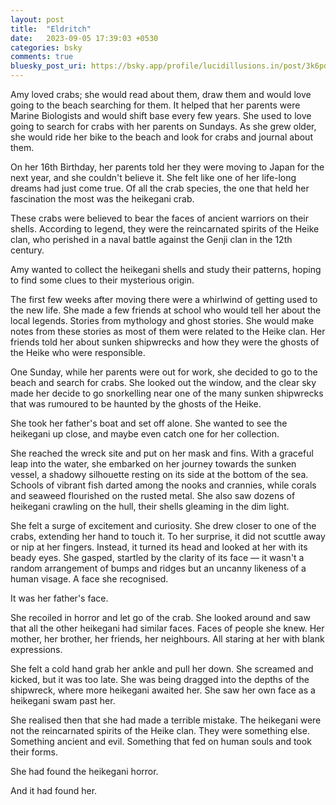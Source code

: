 ```yaml
---
layout: post
title:  "Eldritch"
date:   2023-09-05 17:39:03 +0530
categories: bsky
comments: true
bluesky_post_uri: https://bsky.app/profile/lucidillusions.in/post/3k6pdyxeyyt2e
---
```

Amy loved crabs; she would read about them, draw them and would love going to the beach searching for them. It helped that her parents were Marine Biologists and would shift base every few years. She used to love going to search for crabs with her parents on Sundays. As she grew older, she would ride her bike to the beach and look for crabs and journal about them.

On her 16th Birthday, her parents told her they were moving to Japan for the next year, and she couldn't believe it. She felt like one of her life-long dreams had just come true. Of all the crab species, the one that held her fascination the most was the heikegani crab.

These crabs were believed to bear the faces of ancient warriors on their shells. According to legend, they were the reincarnated spirits of the Heike clan, who perished in a naval battle against the Genji clan in the 12th century.

Amy wanted to collect the heikegani shells and study their patterns, hoping to find some clues to their mysterious origin.

The first few weeks after moving there were a whirlwind of getting used to the new life. She made a few friends at school who would tell her about the local legends. Stories from mythology and ghost stories. She would make notes from these stories as most of them were related to the Heike clan. Her friends told her about sunken shipwrecks and how they were the ghosts of the Heike who were responsible.

One Sunday, while her parents were out for work, she decided to go to the beach and search for crabs. She looked out the window, and the clear sky made her decide to go snorkelling near one of the many sunken shipwrecks that was rumoured to be haunted by the ghosts of the Heike.

She took her father's boat and set off alone. She wanted to see the heikegani up close, and maybe even catch one for her collection.

She reached the wreck site and put on her mask and fins. With a graceful leap into the water, she embarked on her journey towards the sunken vessel, a shadowy silhouette resting on its side at the bottom of the sea. Schools of vibrant fish darted among the nooks and crannies, while corals and seaweed flourished on the rusted metal. She also saw dozens of heikegani crawling on the hull, their shells gleaming in the dim light.

She felt a surge of excitement and curiosity. She drew closer to one of the crabs, extending her hand to touch it. To her surprise, it did not scuttle away or nip at her fingers. Instead, it turned its head and looked at her with its beady eyes. She gasped, startled by the clarity of its face — it wasn't a random arrangement of bumps and ridges but an uncanny likeness of a human visage. A face she recognised.

It was her father's face.

She recoiled in horror and let go of the crab. She looked around and saw that all the other heikegani had similar faces. Faces of people she knew. Her mother, her brother, her friends, her neighbours. All staring at her with blank expressions.

She felt a cold hand grab her ankle and pull her down. She screamed and kicked, but it was too late. She was being dragged into the depths of the shipwreck, where more heikegani awaited her. She saw her own face as a heikegani swam past her.

She realised then that she had made a terrible mistake. The heikegani were not the reincarnated spirits of the Heike clan. They were something else. Something ancient and evil. Something that fed on human souls and took their forms.

She had found the heikegani horror.

And it had found her.
